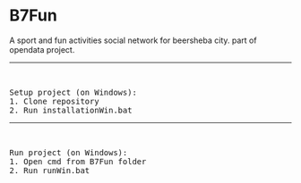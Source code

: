 # B7Fun
A sport and fun activities social network for beersheba city. part of opendata project.

<hr/>
<br/>
<pre>
Setup project (on Windows):  
1. Clone repository  
2. Run installationWin.bat  
</pre>

<hr/>
<br/>
<pre>
Run project (on Windows):  
1. Open cmd from B7Fun folder  
2. Run runWin.bat  
</pre>

